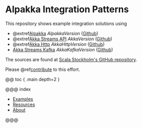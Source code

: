 # Alpakka Integration Patterns

This repository shows example integration solutions using

* @extref[Alpakka](alpakka-docs:index.html) $AlpakkaVersion$ ([Github](https://github.com/akka/alpakka))
* @extref[Akka Streams API](akka-docs:scala/stream/index.html) $AkkaVersion$ ([Github](https://github.com/akka/akka))
* @extref[Akka Http](akka-http-docs:scala.html) $AkkaHttpVersion$ ([Github](https://github.com/akka/akka-http))
* [Akka Streams Kafka](https://doc.akka.io/docs/akka-stream-kafka/current/home.html) $AkkaKafkaVersion$ ([Github](https://github.com/akka/reactive-kafka))

The sources are found at [Scala Stockholm's GitHub repository](https://github.com/ScalaSthlm/alpakka-integration-patterns).

Please @ref[contribute](contributing.md) to this effort.

@@ toc { .main depth=2 }

@@@ index

* [Examples](examples/index.md)
* [Resources](resources.md)
* [About](about.md)

@@@
